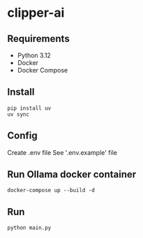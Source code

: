 # clipper-ai 

## Requirements
- Python 3.12
- Docker
- Docker Compose

## Install
```shell
pip install uv
uv sync
```

## Config
Create .env file See '.env.example' file

## Run Ollama docker container
```shell
docker-compose up --build -d
```

## Run
```shell
python main.py
```